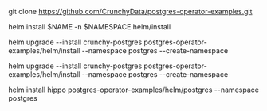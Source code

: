 git clone https://github.com/CrunchyData/postgres-operator-examples.git

helm install $NAME -n $NAMESPACE helm/install

helm upgrade --install crunchy-postgres postgres-operator-examples/helm/install --namespace postgres --create-namespace


helm upgrade --install crunchy-postgres postgres-operator-examples/helm/install --namespace postgres --create-namespace

helm install hippo postgres-operator-examples/helm/postgres --namespace postgres

